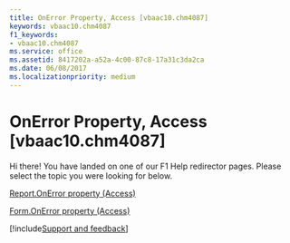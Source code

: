 ```yaml
---
title: OnError Property, Access [vbaac10.chm4087]
keywords: vbaac10.chm4087
f1_keywords:
- vbaac10.chm4087
ms.service: office
ms.assetid: 8417202a-a52a-4c00-87c8-17a31c3da2ca
ms.date: 06/08/2017
ms.localizationpriority: medium
---
```



# OnError Property, Access [vbaac10.chm4087]

Hi there! You have landed on one of our F1 Help redirector pages. Please select the topic you were looking for below.

[Report.OnError property (Access)](https://msdn.microsoft.com/library/28436e0e-a37e-8acd-6c3c-1f6d96c63e23%28Office.15%29.aspx)

[Form.OnError property (Access)](https://msdn.microsoft.com/library/f89366ad-7d68-cb0f-0b17-c6b4f4eb3f3c%28Office.15%29.aspx)

[!include[Support and feedback](~/includes/feedback-boilerplate.md)]